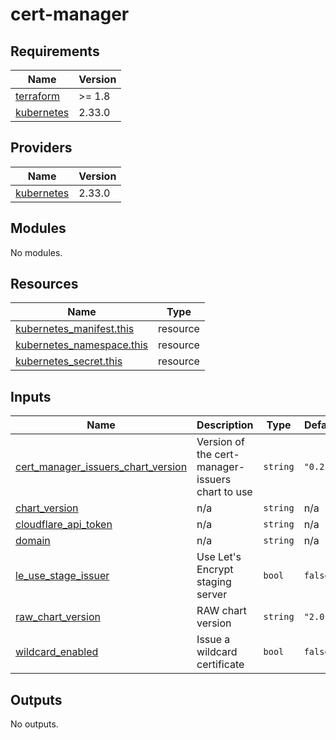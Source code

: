 # cert-manager

<!-- BEGIN_TF_DOCS -->
## Requirements

| Name | Version |
|------|---------|
| <a name="requirement_terraform"></a> [terraform](#requirement\_terraform) | >= 1.8 |
| <a name="requirement_kubernetes"></a> [kubernetes](#requirement\_kubernetes) | 2.33.0 |

## Providers

| Name | Version |
|------|---------|
| <a name="provider_kubernetes"></a> [kubernetes](#provider\_kubernetes) | 2.33.0 |

## Modules

No modules.

## Resources

| Name | Type |
|------|------|
| [kubernetes_manifest.this](https://registry.terraform.io/providers/hashicorp/kubernetes/2.33.0/docs/resources/manifest) | resource |
| [kubernetes_namespace.this](https://registry.terraform.io/providers/hashicorp/kubernetes/2.33.0/docs/resources/namespace) | resource |
| [kubernetes_secret.this](https://registry.terraform.io/providers/hashicorp/kubernetes/2.33.0/docs/resources/secret) | resource |

## Inputs

| Name | Description | Type | Default | Required |
|------|-------------|------|---------|:--------:|
| <a name="input_cert_manager_issuers_chart_version"></a> [cert\_manager\_issuers\_chart\_version](#input\_cert\_manager\_issuers\_chart\_version) | Version of the cert-manager-issuers chart to use | `string` | `"0.2.5"` | no |
| <a name="input_chart_version"></a> [chart\_version](#input\_chart\_version) | n/a | `string` | n/a | yes |
| <a name="input_cloudflare_api_token"></a> [cloudflare\_api\_token](#input\_cloudflare\_api\_token) | n/a | `string` | n/a | yes |
| <a name="input_domain"></a> [domain](#input\_domain) | n/a | `string` | n/a | yes |
| <a name="input_le_use_stage_issuer"></a> [le\_use\_stage\_issuer](#input\_le\_use\_stage\_issuer) | Use Let's Encrypt staging server | `bool` | `false` | no |
| <a name="input_raw_chart_version"></a> [raw\_chart\_version](#input\_raw\_chart\_version) | RAW chart version | `string` | `"2.0.0"` | no |
| <a name="input_wildcard_enabled"></a> [wildcard\_enabled](#input\_wildcard\_enabled) | Issue a wildcard certificate | `bool` | `false` | no |

## Outputs

No outputs.
<!-- END_TF_DOCS -->
